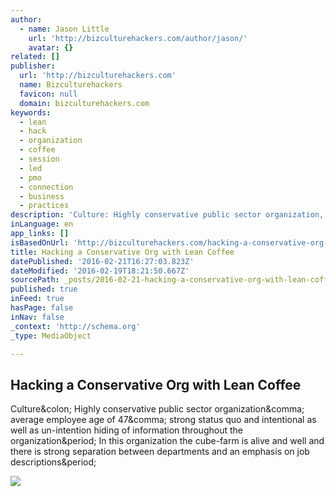 ```yaml
---
author:
  - name: Jason Little
    url: 'http://bizculturehackers.com/author/jason/'
    avatar: {}
related: []
publisher:
  url: 'http://bizculturehackers.com'
  name: Bizculturehackers
  favicon: null
  domain: bizculturehackers.com
keywords:
  - lean
  - hack
  - organization
  - coffee
  - session
  - led
  - pmo
  - connection
  - business
  - practices
description: 'Culture: Highly conservative public sector organization, average employee age of 47, strong status quo and intentional as well as un-intention hiding of information throughout the organization. In this organization the cube-farm is alive and well and there is strong separation between departments and an emphasis on job descriptions.'
inLanguage: en
app_links: []
isBasedOnUrl: 'http://bizculturehackers.com/hacking-a-conservative-org-with-lean-coffee/'
title: Hacking a Conservative Org with Lean Coffee
datePublished: '2016-02-21T16:27:03.823Z'
dateModified: '2016-02-19T18:21:50.667Z'
sourcePath: _posts/2016-02-21-hacking-a-conservative-org-with-lean-coffee.md
published: true
inFeed: true
hasPage: false
inNav: false
_context: 'http://schema.org'
_type: MediaObject

---
```

<article style=""><h1>Hacking a Conservative Org with Lean Coffee</h1><p>Culture&amp;colon; Highly conservative public sector organization&amp;comma; average employee age of 47&amp;comma; strong status quo and intentional as well as un-intention hiding of information throughout the organization&amp;period; In this organization the cube-farm is alive and well and there is strong separation between departments and an emphasis on job descriptions&amp;period;</p><img src="http://bizculturehackers.com/wp-content/uploads/2012/11/lean-coffee-sign-150x150.jpg" /></article>